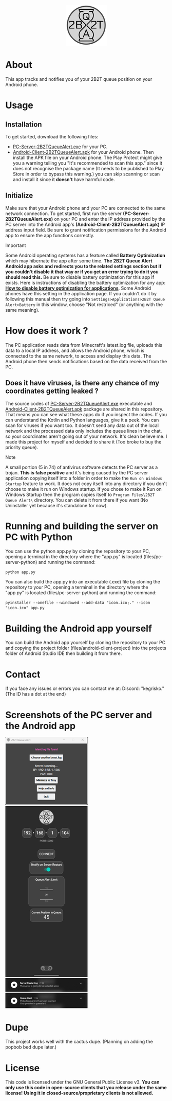 <p align="center"><img src="files/logo.png" width="128" height="128"></p>

# About
This app tracks and notifies you of your 2B2T queue position on your Android phone.

# Usage

## Installation
To get started, download the following files:
- [PC-Server-2B2TQueueAlert.exe](https://github.com/cagritaskn/2b2t-queue-alert-android/releases/download/release/PC-Server-2B2TQueueAlert.exe) for your PC.
- [Android-Client-2B2TQueueAlert.apk](https://github.com/cagritaskn/2b2t-queue-alert-android/releases/download/release/Android-Client-2B2TQueueAlert.apk) for your Android phone.
Then install the APK file on your Android phone. The Play Protect might give you a warning telling you "It's recommended to scan this app." since it does not recognise the package name (It needs to be published to Play Store in order to bypass this warning.) you can skip scanning or scan and install it since it **doesn't** have harmful code.

## Initialize
Make sure that your Android phone and your PC are connected to the same network connection.
To get started, first run the server **(PC-Server-2B2TQueueAlert.exe)** on your PC and enter the IP address provided by the PC server into the Android app's **(Android-Client-2B2TQueueAlert.apk)** IP address input field. Be sure to grant notification permissions for the Android app to ensure the app functions correctly.

> [!IMPORTANT]
> Some Android operating systems has a feature called **Battery Optimization** which may hibernate the app after some time. **The 2B2T Queue Alert Android app asks and redirects you to the related settings section but if you couldn't disable it that way or if you get an error trying to do it you should read this.** Be sure to disable battery optimization for this app if exists. Here is instructions of disabling the battery optimization for any app: **[How to disable battery optimization for applications](https://github.com/cagritaskn/2b2t-queue-alert-android/blob/main/DISABLING_BATTERY_OPTIMIZATION.md)**. Some Android phones have this setting in the application page. If you couldn't do it by following this manual then try going into `Settings>Applications>2B2T Queue Alert>Battery` in this window, choose "Not restriced" (or anything with the same meaning).

# How does it work ?
The PC application reads data from Minecraft's latest.log file, uploads this data to a local IP address, and allows the Android phone, which is connected to the same network, to access and display this data. The Android phone then sends notifications based on the data received from the PC.

## Does it have viruses, is there any chance of my coordinates getting leaked ?
The source codes of [PC-Server-2B2TQueueAlert.exe](https://github.com/cagritaskn/2b2t-queue-alert-android/releases/download/release/PC-Server-2B2TQueueAlert.exe) executable and [Android-Client-2B2TQueueAlert.apk](https://github.com/cagritaskn/2b2t-queue-alert-android/releases/download/release/Android-Client-2B2TQueueAlert.apk) package are shared in this repository. That means you can see what these apps do if you inspect the codes. If you can understand the Kotlin and Python languages, give it a peek. You can scan for viruses if you want too. It doesn't send any data out of the local network and the processed data only includes the queue lines in the chat. so your coordinates aren't going out of your network. It's clean believe me. I made this project for myself and decided to share it (Too broke to buy the priority queue).

> [!NOTE]
> A small portion (5 in 74) of antivirus software detects the PC server as a trojan. **This is false positive** and it's being caused by the PC server application copying itself into a folder in order to make the `Run on Windows Startup` feature to work. It does not copy itself into any directory if you don't choose to make it run on Windows startup. If you chose to make it Run on Windows Startup then the program copies itself to `Program Files\2B2T Queue Alert\` directory. You can delete it from there if you want (No Uninstaller yet because it's standalone for now).

# Running and building the server on PC with Python
You can use the python app.py by cloning the repository to your PC, opening a terminal in the directory where the "app.py" is located (files/pc-server-python) and running the command:
```
python app.py
```

You can also build the app.py into an executable (.exe) file by cloning the repository to your PC, opening a terminal in the directory where the "app.py" is located (files/pc-server-python) and running the command:
```
pyinstaller --onefile --windowed --add-data "icon.ico;." --icon "icon.ico" app.py
```
# Building the Android app yourself
You can build the Android app yourself by cloning the repository to your PC and copying the project folder (files/android-client-project) into the projects folder of Android Studio IDE then building it from there.

# Contact
If you face any issues or errors you can contact me at:
Discord: "kegrisko." (The ID has a dot at the end)

# Screenshots of the PC server and the Android app

<img src="files/server-screenshot.png" width="256" >

<img src="files/client-screenshot.png" width="256" >

<img src="files/restart-notification-screenshot.png" width="256" >

<img src="files/queue-notification-screenshot.png" width="256" >

# Dupe
This project works well with the cactus dupe. (Planning on adding the popbob bed dupe later.)

# License
This code is licensed under the GNU General Public License v3. **You can only use this code in open-source clients that you release under the same license! Using it in closed-source/proprietary clients is not allowed.**
